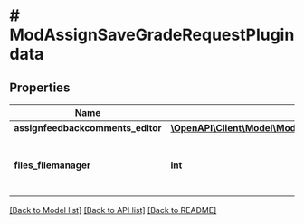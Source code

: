 # # ModAssignSaveGradeRequestPlugindata

## Properties

Name | Type | Description | Notes
------------ | ------------- | ------------- | -------------
**assignfeedbackcomments_editor** | [**\OpenAPI\Client\Model\ModAssignSaveGradeRequestPlugindataAssignfeedbackcommentsEditor**](ModAssignSaveGradeRequestPlugindataAssignfeedbackcommentsEditor.md) |  | [optional]
**files_filemanager** | **int** | The id of a draft area containing files for this feedback. | [optional] [default to null]

[[Back to Model list]](../../README.md#models) [[Back to API list]](../../README.md#endpoints) [[Back to README]](../../README.md)
